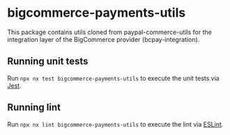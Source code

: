# bigcommerce-payments-utils

This package contains utils cloned from paypal-commerce-utils for the integration layer of the BigCommerce provider (bcpay-integration).

## Running unit tests

Run `npx nx test bigcommerce-payments-utils` to execute the unit tests via [Jest](https://jestjs.io).

## Running lint

Run `npx nx lint bigcommerce-payments-utils` to execute the lint via [ESLint](https://eslint.org/).
